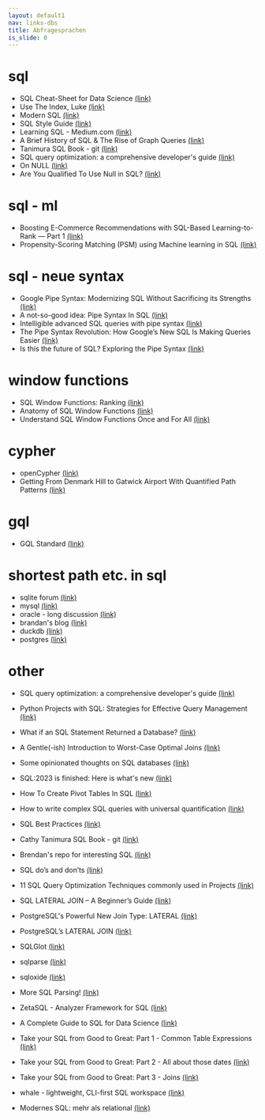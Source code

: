 ```yaml
---
layout: default1
nav: links-dbs
title: Abfragesprachen
is_slide: 0
---
```

# sql
- SQL Cheat-Sheet for Data Science
[(link)](https://medium.com/analytics-vidhya/sql-cheat-sheet-for-data-science-cf3005c0fb28)
- Use The Index, Luke
[(link)](https://use-the-index-luke.com/)
- Modern SQL
[(link)](https://modern-sql.com/)
- SQL Style Guide
[(link)](https://www.sqlstyle.guide/)
- Learning SQL - Medium.com
[(link)](https://medium.com/learning-sql)
- A Brief History of SQL & The Rise of Graph Queries
[(link)](https://medium.com/@yu-joshua/a-brief-history-of-sql-the-rise-of-graph-queries-c99d5871d218)
- Tanimura SQL Book - git
[(link)](https://github.com/cathytanimura/sql_book/tree/master)
- SQL query optimization: a comprehensive developer's guide
[(link)](https://aiven.io/developer/sql-query-optimization-guide)
- On NULL
[(link)](https://github.com/agentm/project-m36/blob/master/docs/on_null.markdown)
- Are You Qualified To Use Null in SQL?
[(link)](https://agentm.github.io/project-m36/posts/2024-07-16-are-you-qualified-to-use-null.html)

# sql - ml
- Boosting E-Commerce Recommendations with SQL-Based Learning-to-Rank — Part 1
[(link)](https://medium.com/data-science-collective/learning-to-rank-advancing-e-commerce-recommendations-with-sql-based-machine-learning-part-1-6ef4c999f034)
- Propensity-Scoring Matching (PSM) using Machine learning in SQL
[(link)](https://medium.com/data-science-collective/propensity-scoring-matching-psm-using-machine-learning-in-sql-339b7fcc24e7)




# sql - neue syntax
- Google Pipe Syntax: Modernizing SQL Without Sacrificing its Strengths
[(link)](https://medium.com/google-cloud/google-pipe-syntax-modernizing-sql-without-sacrificing-its-strengths-78b6e8177648)
- A not-so-good idea: Pipe Syntax In SQL
[(link)](https://www.linkedin.com/pulse/not-so-good-idea-pipe-syntax-sql-franck-pachot-dx6he)
- Intelligible advanced SQL queries with pipe syntax
[(link)](https://medium.com/google-cloud/intelligible-advanced-sql-queries-with-pipe-syntax-86d3a431b660)
- The Pipe Syntax Revolution: How Google’s New SQL Is Making Queries Easier
[(link)](https://medium.com/@vishalbarvaliya/the-pipe-syntax-revolution-how-googles-new-sql-is-making-queries-easier-7e69f522d894)
- Is this the future of SQL? Exploring the Pipe Syntax
[(link)](https://medium.com/@mtrentz/is-this-the-future-of-sql-exploring-the-pipe-syntax-6122abb1f2a4)







# window functions
- SQL Window Functions: Ranking
[(link)](https://antonz.org/sql-window-functions-ranking/)
- Anatomy of SQL Window Functions
[(link)](https://towardsdatascience.com/anatomy-of-sql-window-functions-7256d8cf509a)
- Understand SQL Window Functions Once and For All
[(link)](https://towardsdatascience.com/understand-sql-window-functions-once-and-for-all-4447824c1cb4)


# cypher
- openCypher
[(link)](https://opencypher.org/)
- Getting From Denmark Hill to Gatwick Airport With Quantified Path Patterns
[(link)](https://medium.com/neo4j/getting-from-denmark-hill-to-gatwick-airport-with-quantified-path-patterns-bed38da27ca1)


# gql
- GQL Standard
[(link)](https://www.gqlstandards.org/)

# shortest path etc. in sql
- sqlite forum
[(link)](https://sqlite.org/forum/forumpost/ba5583885b8b781e)
- mysql
[(link)](https://stackoverflow.com/questions/59506079/mysql-shortest-path-between-two-nodes)
- oracle - long discussion
[(link)](https://forums.oracle.com/ords/apexds/post/how-to-use-recursive-subquery-factoring-rsf-to-implement-di-2301)
- brandan's blog
[(link)](https://wiki.htw-berlin.de/confluence/pages/editpage.action?pageId=175049753)
- duckdb
[(link)](https://duckdb.org/docs/archive/0.3.3/sql/query_syntax/with.html)
- postgres
[(link)](https://www.alibabacloud.com/blog/postgresql-graph-search-practices---10-billion-scale-graph-with-millisecond-response_595039)


# other
- SQL query optimization: a comprehensive developer's guide
[(link)](https://aiven.io/developer/sql-query-optimization-guide)

- Python Projects with SQL: Strategies for Effective Query Management
[(link)](https://medium.com/@romina.elena.mendez/python-projects-with-sql-strategies-for-effective-query-management-f79d696b2c66)
- What if an SQL Statement Returned a Database?
[(link)](https://arxiv.org/abs/2312.00638)
- A Gentle(-ish) Introduction to Worst-Case Optimal Joins
[(link)](https://justinjaffray.com/a-gentle-ish-introduction-to-worst-case-optimal-joins/?utm_source=pocket_reader)
- Some opinionated thoughts on SQL databases
[(link)](https://blog.nelhage.com/post/some-opinionated-sql-takes/)
- SQL:2023 is finished: Here is what's new
[(link)](https://peter.eisentraut.org/blog/2023/04/04/sql-2023-is-finished-here-is-whats-new)
- How To Create Pivot Tables In SQL
[(link)](https://medium.com/learning-sql/how-to-create-pivot-tables-in-sql-27098d9dbc45)
- How to write complex SQL queries with universal quantification
[(link)](https://echo-bravo-fox.medium.com/how-to-write-complex-sql-queries-with-universal-quantification-2325203c98b5)
- SQL Best Practices
[(link)](https://medium.com/@BrandonSouthern/sql-best-practices-e1c61e96ee27)
- Cathy Tanimura SQL Book - git
[(link)](https://github.com/cathytanimura/sql_book)
- Brendan's repo for interesting SQL
[(link)](https://github.com/BrenPatF/sql_demos)
- SQL do’s and don’ts
[(link)](https://medium.com/@hana.le/sql-dos-and-don-ts-373884100aba)
- 11 SQL Query Optimization Techniques commonly used in Projects
[(link)](https://jinlow.medium.com/11-sql-query-optimization-techniques-commonly-used-in-projects-ed45c31c45cd)
- SQL LATERAL JOIN – A Beginner’s Guide
[(link)](https://vladmihalcea.com/sql-lateral-join/)
- PostgreSQL's Powerful New Join Type: LATERAL
[(link)](https://heap.io/blog/postgresqls-powerful-new-join-type-lateral)
- PostgreSQL’s LATERAL JOIN
[(link)](https://medium.com/kkempin/postgresqls-lateral-join-bfd6bd0199df)
- SQLGlot
[(link)](https://github.com/tobymao/sqlglot)
- sqlparse
[(link)](https://github.com/andialbrecht/sqlparse)
- sqloxide
[(link)](https://github.com/wseaton/sqloxide/)
- More SQL Parsing!
[(link)](https://github.com/klahnakoski/mo-sql-parsing)
- ZetaSQL - Analyzer Framework for SQL
[(link)](https://github.com/google/zetasql)
- A Complete Guide to SQL for Data Science
[(link)](https://pub.towardsai.net/a-complete-guide-to-sql-for-data-science-35743e73fd)
- Take your SQL from Good to Great: Part 1 - Common Table Expressions
[(link)](https://towardsdatascience.com/take-your-sql-from-good-to-great-part-1-3ae61539e92a)
- Take your SQL from Good to Great: Part 2 - All about those dates
[(link)](https://towardsdatascience.com/take-your-sql-from-good-to-great-part-2-cb03b1b7981b)
- Take your SQL from Good to Great: Part 3 - Joins
[(link)](https://towardsdatascience.com/take-your-sql-from-good-to-great-part-3-687d797d1ede)
- whale - lightweight, CLI-first SQL workspace
[(link)](https://github.com/dataframehq/whale)
- Modernes SQL: mehr als relational
[(link)](https://modern-sql.com/de)
